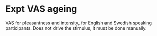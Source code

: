 # Expt VAS ageing 

VAS for pleasantness and intensity, for English and Swedish speaking participants. Does not drive the stimulus, it must be done manually. 